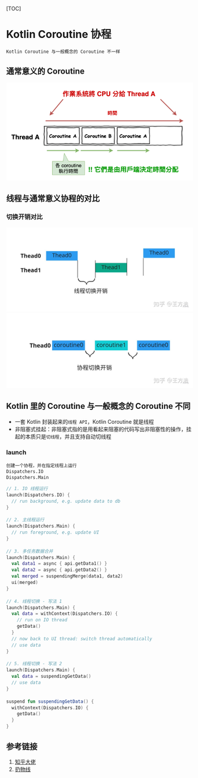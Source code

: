 [TOC]

# Kotlin Coroutine 协程

```
Kotlin Coroutine 与一般概念的 Coroutine 不一样
```

## 通常意义的 Coroutine

![Coroutine](./img/coroutine.png)

## 线程与通常意义协程的对比

### 切换开销对比

![](./img/switch-thread-cost.jpg)
![](./img/switch-coroutine-cost.jpg)

## Kotlin 里的 Coroutine 与一般概念的 Coroutine 不同

- 一套 Kotlin 封装起来的`线程 API`，Kotlin Coroutine 就是线程
- 非阻塞式挂起：非阻塞式指的是用看起来阻塞的代码写出非阻塞性的操作，挂起的本质只是`切线程`，并且支持自动切线程

### launch

```
创建一个协程，并在指定线程上运行
Dispatchers.IO
Dispatchers.Main
```

```kotlin
// 1. IO 线程运行
launch(Dispatchers.IO) {
  // run background, e.g. update data to db
}

// 2. 主线程运行
launch(Dispatchers.Main) {
  // run foreground, e.g. update UI
}

// 3. 多任务数据合并
launch(Dispatchers.Main) {
  val data1 = async { api.getData1() }
  val data2 = async { api.getData2() }
  val merged = suspendingMerge(data1, data2)
  ui(merged)
}

// 4. 线程切换 - 写法 1
launch(Dispatchers.Main) {
  val data = withContext(Dispatchers.IO) {
    // run on IO thread
    getData()
  }
  // now back to UI thread: switch thread automatically
  // use data
}

// 5. 线程切换 - 写法 2
launch(Dispatchers.Main) {
  val data = suspendingGetData()
  // use data
}

suspend fun suspendingGetData() {
  withContext(Dispatchers.IO) {
    getData()
  }
}
```

## 参考链接

1. [知乎大佬](https://zhuanlan.zhihu.com/p/172471249)
2. [扔物线](https://www.ixigua.com/6846651601583604238?logTag=913c722a7192cbe6470f)